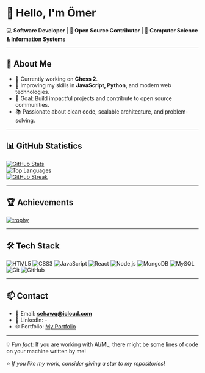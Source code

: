 # 👋 Hello, I'm Ömer

💻 **Software Developer** | 🚀 **Open Source Contributor** | 🎯 **Computer Science & Information Systems**

---

## 🌟 About Me
- 🔭 Currently working on **Chess 2**.
- 🌱 Improving my skills in **JavaScript, Python**, and modern web technologies.
- 🎯 Goal: Build impactful projects and contribute to open source communities.
- 📚 Passionate about clean code, scalable architecture, and problem-solving.

---

## 📊 GitHub Statistics

[![GitHub Stats](https://github-readme-stats.vercel.app/api?username=sehawq&show_icons=true&theme=default&hide_border=true)](https://github.com/sehawq)  
[![Top Languages](https://github-readme-stats.vercel.app/api/top-langs/?username=sehawq&layout=compact&theme=default&hide_border=true)](https://github.com/sehawq)  
[![GitHub Streak](https://streak-stats.demolab.com?user=sehawq&theme=default&hide_border=true)](https://git.io/streak-stats)

---

## 🏆 Achievements

[![trophy](https://github-profile-trophy.vercel.app/?username=sehawq&theme=flat&no-frame=true&margin-w=5&margin-h=5)](https://github.com/ryo-ma/github-profile-trophy)

---

## 🛠️ Tech Stack

![HTML5](https://img.shields.io/badge/HTML5-E34F26?style=flat&logo=html5&logoColor=white)
![CSS3](https://img.shields.io/badge/CSS3-1572B6?style=flat&logo=css3&logoColor=white)
![JavaScript](https://img.shields.io/badge/JavaScript-F7DF1E?style=flat&logo=javascript&logoColor=black)
![React](https://img.shields.io/badge/React-61DAFB?style=flat&logo=react&logoColor=black)
![Node.js](https://img.shields.io/badge/Node.js-339933?style=flat&logo=node.js&logoColor=white)
![MongoDB](https://img.shields.io/badge/MongoDB-47A248?style=flat&logo=mongodb&logoColor=white)
![MySQL](https://img.shields.io/badge/MySQL-4479A1?style=flat&logo=mysql&logoColor=white)
![Git](https://img.shields.io/badge/Git-F05032?style=flat&logo=git&logoColor=white)
![GitHub](https://img.shields.io/badge/GitHub-181717?style=flat&logo=github&logoColor=white)

---

## 📫 Contact
- 📧 Email: **sehawq@icloud.com**
- 💼 LinkedIn: -
- 🌐 Portfolio: [My Portfolio]([https://sehawq.github.io](https://sehawq.github.io))

---

💡 *Fun fact:* If you are working with AI/ML, there might be some lines of code on your machine written by me!  

⭐️ *If you like my work, consider giving a star to my repositories!*
